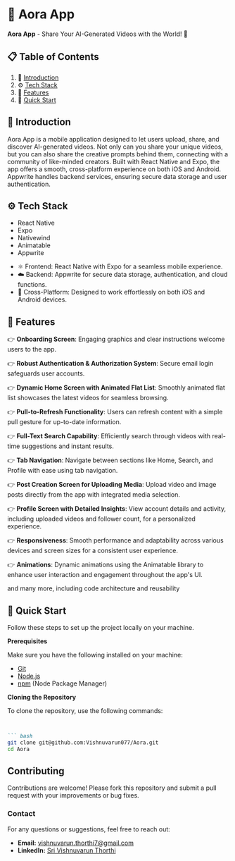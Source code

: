 # 🚀 Aora App

**Aora App** - Share Your AI-Generated Videos with the World! 🎥

## 📋 <a name="table">Table of Contents</a>

1. 🤖 [Introduction](#introduction)
2. ⚙️ [Tech Stack](#tech-stack)
3. 🔋 [Features](#features)
4. 🤸 [Quick Start](#quick-start)


## 🤖 Introduction

Aora App is a mobile application designed to let users upload, share, and discover AI-generated videos. Not only can you share your unique videos, but you can also share the creative prompts behind them, connecting with a community of like-minded creators. Built with React Native and Expo, the app offers a smooth, cross-platform experience on both iOS and Android. Appwrite handles backend services, ensuring secure data storage and user authentication.

## ⚙️ Tech Stack

- React Native
- Expo
- Nativewind
- Animatable
- Appwrite

* ⚛️ Frontend: React Native with Expo for a seamless mobile experience.
* ☁️ Backend: Appwrite for secure data storage, authentication, and cloud functions.
* 📱 Cross-Platform: Designed to work effortlessly on both iOS and Android devices.

## 🔋 Features

👉 **Onboarding Screen**: Engaging graphics and clear instructions welcome users to the app.

👉 **Robust Authentication & Authorization System**: Secure email login safeguards user accounts.

👉 **Dynamic Home Screen with Animated Flat List**: Smoothly animated flat list showcases the latest videos for seamless browsing.

👉 **Pull-to-Refresh Functionality**: Users can refresh content with a simple pull gesture for up-to-date information.

👉 **Full-Text Search Capability**: Efficiently search through videos with real-time suggestions and instant results.

👉 **Tab Navigation**: Navigate between sections like Home, Search, and Profile with ease using tab navigation.

👉 **Post Creation Screen for Uploading Media**: Upload video and image posts directly from the app with integrated media selection.

👉 **Profile Screen with Detailed Insights**: View account details and activity, including uploaded videos and follower count, for a personalized experience.

👉 **Responsiveness**: Smooth performance and adaptability across various devices and screen sizes for a consistent user experience.

👉 **Animations**: Dynamic animations using the Animatable library to enhance user interaction and engagement throughout the app's UI.

and many more, including code architecture and reusability 

## 🤸 Quick Start

Follow these steps to set up the project locally on your machine.

**Prerequisites**

Make sure you have the following installed on your machine:

- [Git](https://git-scm.com/)
- [Node.js](https://nodejs.org/en)
- [npm](https://www.npmjs.com/) (Node Package Manager)

**Cloning the Repository**

To clone the repository, use the following commands:


```markdown


``` bash
git clone git@github.com:Vishnuvarun077/Aora.git
cd Aora

```

## Contributing

Contributions are welcome! Please fork this repository and submit a pull request with your improvements or bug fixes.

### Contact

For any questions or suggestions, feel free to reach out:

- **Email:** [vishnuvarun.thorthi7@gmail.com](mailto:vishnuvarun.thorthi7@gmail.com)
- **LinkedIn:** [Sri Vishnuvarun Thorthi](https://www.linkedin.com/in/sri-vishnuvarun-thorthi/)
```

